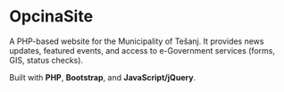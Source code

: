 # OpcinaSite
A PHP-based website for the Municipality of Tešanj.
It provides news updates, featured events, and access to e-Government services (forms, GIS, status checks).

Built with **PHP**, **Bootstrap**, and **JavaScript/jQuery**.
